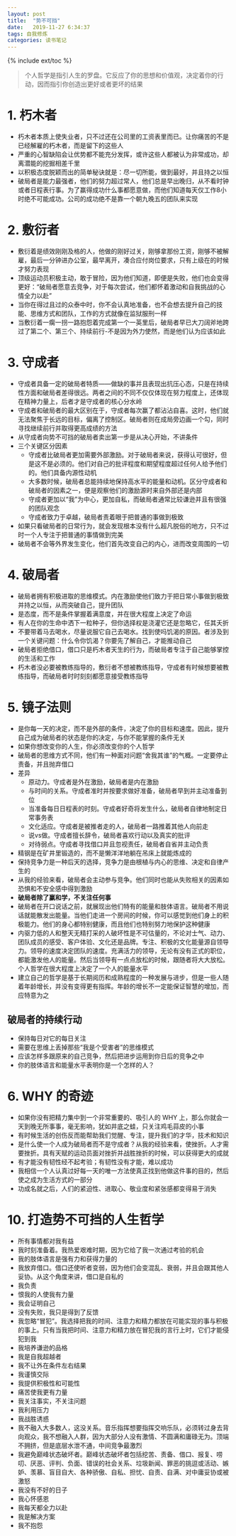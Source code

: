 ```yaml
---
layout: post
title:  "势不可挡"
date:   2019-11-27 6:34:37
tags: 自我修炼
categories: 读书笔记
---
```

{% include ext/toc %}

> 个人哲学是指引人生的罗盘。它反应了你的思想和价值观，决定着你的行动，因而指引你创造出更好或者更坏的结果

# 1. 朽木者

- 朽木者本质上使失业者，只不过还在公司里的工资表里而已。让你痛苦的不是已经解雇的朽木者，而是留下的这些人
- 严重的心智缺陷会让优势都不能充分发挥，或许这些人都被认为非常成功，却离潜能的挖掘相差千里
- 以积极态度脱颖而出的简单秘诀就是：尽一切所能，做到最好，并且持之以恒
- 破局者是能力最强者，他们的努力超过常人，他们总是早出晚归，从不看时钟或者日程表行事。为了赢得成功什么事都愿意做，而他们知道每天仅工作8小时绝不可能成功。公司的成功绝不是靠一个朝九晚五的团队来实现


# 2. 敷衍者

- 敷衍着是绩效刚刚及格的人，他做的刚好过关，刚够拿那份工资，刚够不被解雇，最后一分钟进办公室，最早离开，凑合应付岗位要求，只有上级在的时候才努力表现
- 顶级运动员积极主动，敢于冒险，因为他们知道，即便是失败，他们也会变得更好：“破局者愿意去竞争，对于每次尝试，他们都怀着激动和自我挑战的心情全力以赴”
- 当你在得过且过的众泰中时，你不会认真地准备，也不会想去提升自己的技能、思维方式和团队，工作的方式就像在监狱服刑一样
- 当敷衍着一瘸一拐一路抱怨着完成第一个一英里后，破局者早已大刀阔斧地跨过了第二个、第三个、持续前行-不是因为外力使然，而是他们认为应该如此


# 3. 守成者

- 守成者具备一定的破局者特质——做缺的事并且表现出抗压心态，只是在持续性方面和破局者差得很远。两者之间的不同不仅仅体现在努力程度上，还体现在精神力量上，后者才是守成者的核心分水岭
- 守成者和破局者的最大区别在于，守成者每次赢了都沾沾自喜。这时，他们就无法聚焦于长远的目标，偏离了控制区。破局者则在成局旁边画一个勾，同时寻找继续前行并取得更高成绩的方法
- 从守成者向势不可挡的破局者卖出第一步是从决心开始，不讲条件
- 三个关键区分因素
    + 守成者比破局者更加需要外部激励。对于破局者来说，获得认可很好，但是这不是必须的。他们对自己的批评程度和期望程度超过任何人给予他们的。他们具备内源性动机
    + 大多数时候，破局者总能持续地保持高水平的能量和动机。区分守成者和破局者的因素之一，便是观察他们的激励源时来自外部还是内部
    + 守成者更加以“我”为中心，更加自私，而破局者通常比较谦逊并且有很强的团队观念
    + 守成者致力于卓越，破局者责着眼于把普通的事做到极致
- 如果只看破局者的日常行为，就会发现根本没有什么超凡脱俗的地方，只不过时一个人专注于把普通的事情做到完美
- 破局者不会等外界发生变化，他们首先改变自己的内心，进而改变周围的一切

# 4. 破局者

- 破局者拥有积极进取的思维模式。内在激励使他们致力于把日常小事做到极致并持之以恒，从而突破自己，提升团队
- 是态度，而不是条件掌握着满意度，并在很大程度上决定了命运
- 有人在你的生命中洒下一粒种子，但你选择权是浇灌它还是忽略它，任其夭折
- 不要带着马去喝水，尽量说服它自己去喝水。找到使吗饥渴的原因。者涉及到一个关键问题：什么令你饥渴？你要先了解自己，才能推动自己
- 破局者拒绝借口，借口只是朽木者天生的行为，而破局者专注于自己能够掌控的生活和工作
- 朽木者没必要被教练指导的，敷衍者不想被教练指导，守成者有时候想要被教练指导，而破局者时时刻刻都愿意接受教练指导

# 5. 镜子法则

- 是你每一天的决定，而不是外部的条件，决定了你的目标和速度。因此，提升自己成为破局者的状态是你的决定，与你不能掌握的条件无关
- 如果你想改变你的人生，你必须改变你的个人哲学
- 破局者的思维方式不同，他们有一种面对问题“舍我其谁”的气概。一定要停止责备，并且抛弃借口
- 差异
    + 原动力。守成者是外在激励，破局者是内在激励
    + 与时间的关系。守成者准时并按要求做好准备，破局者早到并主动准备到位
    + 当准备每日日程表的时刻。守成者好奇将发生什么，破局者自律地制定日常事务表
    + 文化适应。守成者是被推者走的人，破局者一路推着其他人向前走
    + 说vs做。守成者擅长辞令，破局者喜欢行动以及真实的批评
    + 对待弱点。守成者寻找借口并且忽视责任，破局者自省并主动负责
- 精钢是在矿井里锻造的，而不是懒洋洋地躺在吊床上就能炼成的
- 保持竞争力是一种后天的选择，竞争力是由根植与内心的思维、决定和自律产生的
- 从我的经验来看，破局者会主动参与竞争。他们同时也能从失败相关的因素如恐惧和不安全感中得到激励
- **破局者除了赢和学，不关注任何事**
- 破局者在开口说话之前，就展现出他们特有的能量和肢体语言。破局者不用说话就能散发出能量。当他们走进一个房间的时候，你可以感觉到他们身上的积极能力。他们的身心都特别健康，而且他们也特别努力地保护这种健康
- 内驱力低的人和整天无精打采的人破坏性是不可估量的，不论对士气、动力、团队成员的感受、客户体验、文化还是品牌。专注、积极的文化能量源自领导力。领导的速度决定团队的速度。充满活力的领导，无论有没有正式的职位，都能激发他人的能量。然后当领导有一点点放松的时候，跟随者将大大放松。个人哲学在很大程度上决定了一个人的能量水平
- 建立自己的哲学是基于长期阅历和成熟程度的一种发展与进步，但是一些人随着年龄增长，并没有变得更有指挥。年龄的增长不一定能保证智慧的增加，而应特意为之

## 破局者的持续行动

- 保持每日对它的每日关注
- 需要在思维上丢掉那些“我是个受害者”的思维模式
- 应该怎样多跟原来的自己竞争，然后把进步运用到你日后的竞争之中
- 你的肢体语言和能量水平表明你是一个怎样的人？

# 6. WHY 的奇迹

- 如果你没有把精力集中到一个非常重要的、吸引人的 WHY 上，那么你就会一天到晚无所事事，毫无影响，犹如井底之蛙，只关注鸡毛蒜皮的小事
- 有时候生活的创伤反而能帮助我们觉醒、专注，提升我们的才华，技术和知识
- 是什么使一个人成为破局者而不是守成者？从我的经验来看，使挫折。人才需要挫折。具有天赋的运动员面对挫折并战胜挫折的时候，可以获得更大的成就
- 有才能没有韧性经不起考验；有韧性没有才能，难以成功
- 我相信一个人认真过好每一天的唯一方法使真正找到他做这件事的目的，然后使之成为生活方式的一部分
- 功成名就之后，人们的紧迫性、进取心、敬业度和紧张感都变得易于消失

# 10. 打造势不可挡的人生哲学

- 所有事情都对我有益
- 我时刻准备着。我热爱艰难时期，因为它给了我一次通过考验的机会
- 我的肢体语言是强有力和获得力量的
- 我放弃借口。借口还使听者变弱，因为他们会变混乱、衰弱，并且会跟其他人妥协。从这个角度来讲，借口是自私的
- 我负责
- 恨我的人使我有力量
- 我会证明自己
- 没有失败，我只是得到了反馈
- 我忽略“冒犯”。我选择把我的时间、注意力和精力都放在可能实现的事与积极的事上。只有当我把时间、注意力和精力放在冒犯我的言行上时，它们才能侵犯到我
- 我培养谦逊的品格
- 我是自我超越者
- 我不让外在条件左右结果
- 我谨慎交际
- 我提供积极性和可能性
- 痛苦使我更有力量
- 我关注事实，不关注问题
- 我利用压力
- 我战胜诱惑
- 我不融入大多数人，这没关系。音乐指挥想要指挥交响乐队，必须转过身去背向观众，我不想融入人群，因为大部分人没有激情、不圆满和庸碌无为。顶端不拥挤，但是底层水泄不通，中间竞争最激烈
- 我避免巅峰状态破坏者。巅峰状态破坏者包括挖苦、责备、借口、报复、唠叨、厌恶、评判、负面、错误的社会关系、垃圾新闻、罪恶的挑逗或活动、嫉妒、羡慕、盲目自大、各种骄傲、自私、担忧、自责、自满、对中庸妥协或被激怒
- 我没有不好的日子
- 我心怀感恩
- 我每天都全力以赴
- 我是解决方案
- 我不抱怨
